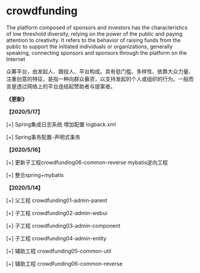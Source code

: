 # crowdfunding
 The platform composed of sponsors and investors has the characteristics of low threshold diversity, relying on the power of the public and paying attention to creativity. It refers to the behavior of raising funds from the public to support the initiated individuals or organizations, generally speaking, connecting sponsors and sponsors through the platform on the Internet

众筹平台，由发起人、跟投人、平台构成。具有低门槛、多样性、依靠大众力量、注重创意的特征，是指一种向群众募资，以支持发起的个人或组织的行为。一般而言是透过网络上的平台连结起赞助者与提案者。



**《更新》**

**【2020/5/17】**

[+] Spring集成日志系统 增加配置 logback.xml

[+] Spring事务配置-声明式事务

**【2020/5/16】**

[+] 更新子工程crowdfunding06-common-reverse  mybatis逆向工程

[+] 整合spring+mybatis

**【2020/5/14】**

[+] 父工程 crowdfunding01-admin-parent

[+] 子工程 crowdfunding02-admin-webui

[+] 子工程 crowdfunding03-admin-component

[+] 子工程 crowdfunding04-admin-entity

[+] 辅助工程 crowdfunding05-common-util

[+] 辅助工程 crowdfunding06-common-reverse